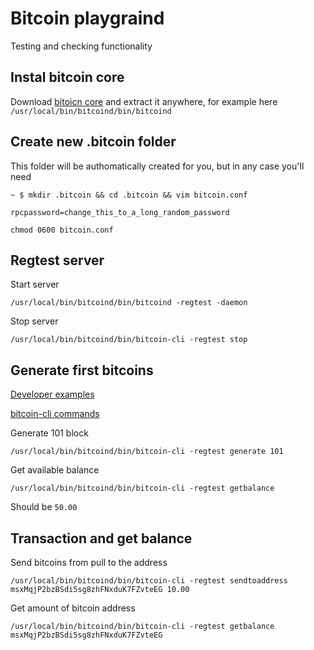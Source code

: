 # Bitcoin playgraind

Testing and checking functionality


## Instal bitcoin core

Download [bitoicn core](https://bitcoin.org/en/download) and extract it anywhere, for example here `/usr/local/bin/bitcoind/bin/bitcoind`


## Create new .bitcoin folder

This folder will be authomatically created for you, but in any case you'll need

```
~ $ mkdir .bitcoin && cd .bitcoin && vim bitcoin.conf
```

```
rpcpassword=change_this_to_a_long_random_password
```

```
chmod 0600 bitcoin.conf
```


## Regtest server

Start server
```
/usr/local/bin/bitcoind/bin/bitcoind -regtest -daemon
```

Stop server
```
/usr/local/bin/bitcoind/bin/bitcoin-cli -regtest stop
```


## Generate first bitcoins

[Developer examples](https://bitcoin.org/en/developer-examples)

[bitcoin-cli commands](https://en.bitcoin.it/wiki/Original_Bitcoin_client/API_calls_list)

Generate 101 block
```
/usr/local/bin/bitcoind/bin/bitcoin-cli -regtest generate 101
```

Get available balance
```
/usr/local/bin/bitcoind/bin/bitcoin-cli -regtest getbalance
```

Should be `50.00`


## Transaction and get balance

Send bitcoins from pull to the address
```
/usr/local/bin/bitcoind/bin/bitcoin-cli -regtest sendtoaddress msxMqjP2bzBSdi5sg8zhFNxduK7FZvteEG 10.00
```

Get amount of bitcoin address
```
/usr/local/bin/bitcoind/bin/bitcoin-cli -regtest getbalance msxMqjP2bzBSdi5sg8zhFNxduK7FZvteEG
```